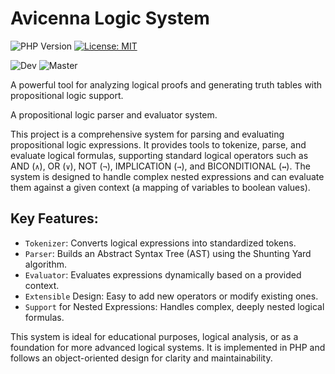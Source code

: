 # Avicenna Logic System

![PHP Version](https://img.shields.io/badge/PHP-8.3%2B-brightgreen)
[![License: MIT](https://img.shields.io/badge/License-MIT-yellow.svg)](https://opensource.org/licenses/MIT)

![Dev](https://github.com/jafaripur/avicenna-logic-system/actions/workflows/dev.yml/badge.svg)
![Master](https://github.com/jafaripur/avicenna-logic-system/actions/workflows/master.yml/badge.svg)

A powerful tool for analyzing logical proofs and generating truth tables with propositional logic support.

A propositional logic parser and evaluator system.

This project is a comprehensive system for parsing and evaluating propositional logic expressions. It provides tools to tokenize, parse, and evaluate logical formulas, supporting standard logical operators such as AND (`∧`), OR (`∨`), NOT (`¬`), IMPLICATION (`→`), and BICONDITIONAL (`↔`). The system is designed to handle complex nested expressions and can evaluate them against a given context (a mapping of variables to boolean values).

## Key Features:
- `Tokenizer`: Converts logical expressions into standardized tokens.
- `Parser`: Builds an Abstract Syntax Tree (AST) using the Shunting Yard algorithm.
- `Evaluator`: Evaluates expressions dynamically based on a provided context.
- `Extensible` Design: Easy to add new operators or modify existing ones.
- `Support` for Nested Expressions: Handles complex, deeply nested logical formulas.

This system is ideal for educational purposes, logical analysis, or as a foundation for more advanced logical systems. It is implemented in PHP and follows an object-oriented design for clarity and maintainability.